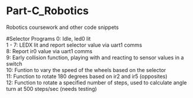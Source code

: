 # Part-C_Robotics
Robotics coursework and other code snippets

#Selector Programs
0: Idle, led0 lit  
1 - 7: LEDX lit and report selector value via uart1 comms  
8: Report ir0 value via uart1 comms  
9: Early collision function, playing with and reacting to sensor values in a switch  
10: Funtion to vary the speed of the wheels based on the selector  
11: Function to rotate 180 degrees based on ir2 and ir5 (opposites)  
12: Function to rotate a specified number of steps, used to calculate angle turn at 500 steps/sec (needs testing)  
